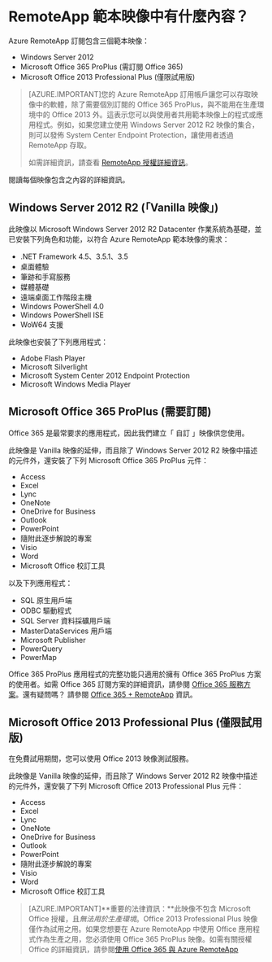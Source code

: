 <properties
    pageTitle="RemoteApp 範本映像中有什麼內容？"
    description="了解 RemoteApp 隨附的範本映像。"
    services="remoteapp"
	documentationCenter=""
    authors="lizap"
    manager="mbaldwin" />

<tags
    ms.service="remoteapp"
    ms.workload="tbd"
    ms.tgt_pltfrm="na"
    ms.devlang="na"
    ms.topic="article"
    ms.date="08/03/2015" 
    ms.author="elizapo" />

# RemoteApp 範本映像中有什麼內容？

Azure RemoteApp 訂閱包含三個範本映像：


- Windows Server 2012
- Microsoft Office 365 ProPlus (需訂閱 Office 365)
- Microsoft Office 2013 Professional Plus (僅限試用版)

> [AZURE.IMPORTANT]您的 Azure RemoteApp 訂用帳戶讓您可以存取映像中的軟體，除了需要個別訂閱的 Office 365 ProPlus，與不能用在生產環境中的 Office 2013 外。這表示您可以與使用者共用範本映像上的程式或應用程式。例如，如果您建立使用 Windows Server 2012 R2 映像的集合，則可以發佈 System Center Endpoint Protection，讓使用者透過 RemoteApp 存取。
> 
> 如需詳細資訊，請查看 [RemoteApp 授權詳細資訊](remoteapp-licensing.md)。

閱讀每個映像包含之內容的詳細資訊。

## Windows Server 2012 R2 (「Vanilla 映像」)
此映像以 Microsoft Windows Server 2012 R2 Datacenter 作業系統為基礎，並已安裝下列角色和功能，以符合 Azure RemoteApp 範本映像的需求：


- .NET Framework 4.5、3.5.1、3.5
- 桌面體驗
- 筆跡和手寫服務
- 媒體基礎
- 遠端桌面工作階段主機
- Windows PowerShell 4.0
- Windows PowerShell ISE
- WoW64 支援

此映像也安裝了下列應用程式：

- Adobe Flash Player
- Microsoft Silverlight
- Microsoft System Center 2012 Endpoint Protection
- Microsoft Windows Media Player


## Microsoft Office 365 ProPlus (需要訂閱)
Office 365 是最常要求的應用程式，因此我們建立「 自訂 」映像供您使用。

此映像是 Vanilla 映像的延伸，而且除了 Windows Server 2012 R2 映像中描述的元件外，還安裝了下列 Microsoft Office 365 ProPlus 元件：


- Access
- Excel
- Lync
- OneNote
- OneDrive for Business
- Outlook
- PowerPoint
- 隨附此逐步解說的專案
- Visio
- Word
- Microsoft Office 校訂工具

以及下列應用程式：

- SQL 原生用戶端
- ODBC 驅動程式
- SQL Server 資料採礦用戶端
- MasterDataServices 用戶端
- Microsoft Publisher
- PowerQuery
- PowerMap


Office 365 ProPlus 應用程式的完整功能只適用於擁有 Office 365 ProPlus 方案的使用者。如需 Office 365 訂閱方案的詳細資訊，請參閱 [Office 365 服務方案](http://technet.microsoft.com/library/office-365-plan-options.aspx)。還有疑問嗎？ 請參閱 [Office 365 + RemoteApp](remoteapp-o365.md) 資訊。

## Microsoft Office 2013 Professional Plus (僅限試用版)
在免費試用期間，您可以使用 Office 2013 映像測試服務。

此映像是 Vanilla 映像的延伸，而且除了 Windows Server 2012 R2 映像中描述的元件外，還安裝了下列 Microsoft Office 2013 Professional Plus 元件：


- Access
- Excel
- Lync
- OneNote
- OneDrive for Business
- Outlook
- PowerPoint
- 隨附此逐步解說的專案
- Visio
- Word
- Microsoft Office 校訂工具

> [AZURE.IMPORTANT]**重要的法律資訊：**此映像不包含 Microsoft Office 授權，且*無法用於生產環境*。Office 2013 Professional Plus 映像僅作為試用之用。如果您想要在 Azure RemoteApp 中使用 Office 應用程式作為生產之用，您必須使用 Office 365 ProPlus 映像。如需有關授權 Office 的詳細資訊，請參閱[使用 Office 365 與 Azure RemoteApp](remoteapp-o365.md)
 

<!---HONumber=August15_HO6-->